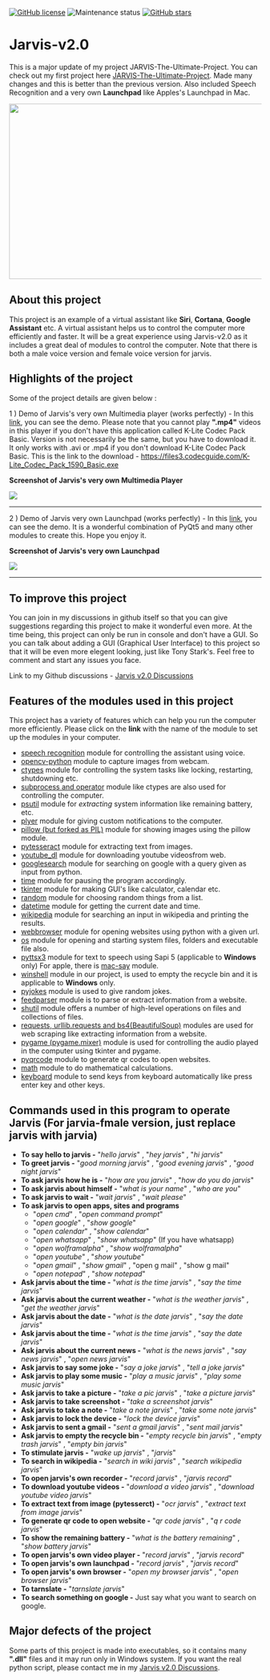 [![GitHub license](https://img.shields.io/github/license/JoelShine/Jarvis-v2.0?style=flat-square)](https://github.com/JoelShine/Jarvis-v2.0/blob/main/LICENSE) ![Maintenance status](https://img.shields.io/maintenance/yes/2020?style=flat-square) [![GitHub stars](https://img.shields.io/github/stars/JoelShine/Jarvis-v2.0?style=flat-square)](https://github.com/JoelShine/Jarvis-v2.0/stargazers)

Jarvis-v2.0
===========

This is a major update of my project JARVIS-The-Ultimate-Project. You can check out my first project here [JARVIS-The-Ultimate-Project](https://github.com/JoelShine/JARVIS-The-Ultimate-Project). Made many changes and this is better than the previous version. Also included Speech Recognition and a very own **Launchpad** like Apples's Launchpad in Mac.

<p align="center">
  <img width="600" height="350" src="https://github.com/JoelShine/Jarvis-v2.0/blob/main/images/Jarvis.gif">
</p>

## About this project

This project is an example of a virtual assistant like **Siri**, **Cortana**, **Google Assistant** etc. A virtual assistant helps us to control the computer more efficiently and faster. It will be a great experience using Jarvis-v2.0 as it includes a great deal of modules to control the computer. Note that there is both a male voice version and female voice version for jarvis.

## Highlights of the project

Some of the project details are given below : 

1 ) Demo of Jarvis's very own Multimedia player (works perfectly) - In this [link](https://screenrec.com/share/3BD1q5AT9R), you can see the demo. Please note that you cannot play **".mp4"** videos in this player if you don't have this application called K-Lite Codec Pack Basic. Version
is not necessarily be the same, but you have to download it. It only works with .avi or .mp4 if you don't download K-Lite Codec Pack Basic.
This is the link to the download - https://files3.codecguide.com/K-Lite_Codec_Pack_1590_Basic.exe

**Screenshot of Jarvis's very own Multimedia Player**

[<img src="https://github.com/JoelShine/Jarvis-v2.0/blob/main/images/Multimedia Player official.png">](https://screenrec.com/share/3BD1q5AT9R)


-----------------------------------------------------------------------------------------------------------------------------------------
    
2 ) Demo of Jarvis very own Launchpad (works perfectly) - In this [link](https://screenrec.com/share/rJuHMs4UXQ), you can see the demo. It is a wonderful combination of PyQt5 and many other modules to create this. Hope you enjoy it.

**Screenshot of Jarvis's very own Launchpad**

[<img src="https://github.com/JoelShine/Jarvis-v2.0/blob/main/images/Jarvis Launchpad.png">](https://screenrec.com/share/rJuHMs4UXQ)


-----------------------------------------------------------------------------------------------------------------------------------------

## To improve this project

You can join in my discussions in github itself so that you can give suggestions regarding this project to make it wonderful even more. At the time being, this project can only be run in console and don't have a GUI. So you can talk about adding a GUI (Graphical User Interface) to this project so that it will be even more elegent looking, just like Tony Stark's. Feel free to comment and start any issues you face.

Link to my Github discussions - [Jarvis v2.0 Discussions](https://github.com/JoelShine/Jarvis-v2.0/discussions/1)

## Features of the modules used in this project

This project has a variety of features which can help you run the computer more efficiently. Please click on the **link** with the name of the module to set up the modules in your computer.

- [speech recognition](#speech-recognition) module for controlling the assistant using voice.
- [opencv-python](#opencv-python) module to capture images from webcam.
- [ctypes](#ctypes) module for controlling the system tasks like locking, restarting, shutdowning etc.
- [subprocess and operator](#subprocessandoperator) module like ctypes are also used for controlling the computer.
- [psutil](#psutil) module for *extracting* system information like remaining battery, etc.
- [plyer](#plyer) module for giving custom notifications to the computer.
- [pillow (but forked as PIL)](#PIL) module for showing images using the pillow module.
- [pytesseract](#pytesseract) module for extracting text from images.
- [youtube_dl](#youtube-dl) module for downloading youtube videosfrom web.
- [googlesearch](#googlesearch) module for searching on google with a query given as input from python.
- [time](#time) module for pausing the program accordingly.
- [tkinter](#tkinter) module for making GUI's like calculator, calendar etc. 
- [random](#random) module for choosing random things from a list.
- [datetime](#datetime) module for getting the current date and time.
- [wikipedia](#wikipedia) module for searching an input in wikipedia and printing the results.
- [webbrowser](#webbrowser) module for opening websites using python with a given url.
- [os](#os) module for opening and starting system files, folders and executable file also.
- [pyttsx3](#pyttsx3) module for text to speech using Sapi 5 (applicable to **Windows** only) For apple, there is [mac-say](https://pypi.org/project/mac-say/) module.
- [winshell](#winshell) module in our project, is used to empty the recycle bin and it is applicable to **Windows** only.
- [pyjokes](#pyjokes) module is used to give random jokes.
- [feedparser](#feedparser) module is to parse or extract information from a website.
- [shutil](#shutil) module offers a number of high-level operations on files and collections of files.
- [requests, urllib.requests and bs4(BeautifulSoup)](#requests) modules are used for web scraping like extracting information from a website.
- [pygame (pygame.mixer)](#pygame) module is used for controlling the audio played in the computer using tkinter and pygame.
- [pyqrcode](#pyqrcode) module to generate qr codes to open websites.
- [math](#math) module to do mathematical calculations.
- [keyboard](#keyboard) module to send keys from keyboard automatically like press enter key and other keys.

## Commands used in this program to operate Jarvis (For jarvia-fmale version, just replace jarvis with jarvia)

- **To say hello to jarvis -** "*hello jarvis*" , "*hey jarvis*" , "*hi jarvis*"
- **To greet jarvis -** "*good morning jarvis*" , "*good evening jarvis*" , "*good night jarvis*"
- **To ask jarvis how he is -** "*how are you jarvis*" , "*how do you do jarvis*"
- **To ask jarvis about himself -** "*what is your name*" , "*who are you*"
- **To ask jarvis to wait -** "*wait jarvis*" , "*wait please*"
- **To ask jarvis to open apps, sites and programs**
  - "*open cmd*" , "*open command prompt*"
  - "*open google*" , "*show google*"
  - "*open calendar*" , "*show calendar*"
  - "*open whatsapp*" , "*show whatsapp*" (If you have whatsapp)
  - "*open wolframalpha*" , "*show wolframalpha*"
  - "*open youtube*" , "*show youtube*"
  - "*open gmail*" , "*show gmail*" , "open g mail" , "show g mail"
  - "*open notepad*" , "*show notepad*"
- **Ask jarvis about the time -** "*what is the time jarvis*" , "*say the time jarvis*"
- **Ask jarvis about the current weather -** "*what is the weather jarvis*" , "*get the weather jarvis*"
- **Ask jarvis about the date -** "*what is the date jarvis*" , "*say the date jarvis*"
- **Ask jarvis about the time -** "*what is the time jarvis*" , "*say the date jarvis*"
- **Ask jarvis about the current news -** "*what is the news jarvis*" , "*say news jarvis*" , "*open news jarvis*"
- **Ask jarvis to say some joke -** "*say a joke jarvis*" , "*tell a joke jarvis*"
- **Ask jarvis to play some music -** "*play a music jarvis*" , "*play some music jarvis*"
- **Ask jarvis to take a picture -** "*take a pic jarvis*" , "*take a picture jarvis*"
- **Ask jarvis to take screenshot -** "*take a screenshot jarvis*"
- **Ask jarvis to take a note -** "*take a note jarvis*" , "*take some note jarvis*"
- **Ask jarvis to lock the device -** "*lock the device jarvis*"
- **Ask jarvis to sent a gmail -** "*sent a gmail jarvis*" , "*sent mail jarvis*"
- **Ask jarvis to empty the recycle bin -** "*empty recycle bin jarvis*" , "*empty trash jarvis*" , "*empty bin jarvis*"
- **To stimulate jarvis -** "*wake up jarvis*" , "*jarvis*"
- **To search in wikipedia -** "*search in wiki jarvis*" , "*search wikipedia jarvis*"
- **To open jarvis's own recorder -** "*record jarvis*" , "*jarvis record*"
- **To download youtube videos -** "*download a video jarvis*" , "*download youtube video jarvis*"
- **To extract text from image (pytesserct) -** "*ocr jarvis*" , "*extract text from image jarvis*"
- **To generate qr code to open website -** "*qr code jarvis*" , "*q r code jarvis*"
- **To show the remaining battery -** "*what is the battery remaining*" , "*show battery jarvis*"
- **To open jarvis's own video player -** "*record jarvis*" , "*jarvis record*"
- **To open jarvis's own launchpad -** "*record jarvis*" , "*jarvis record*"
- **To open jarvis's own browser -** "*open my browser jarvis*" , "*open browser jarvis*"
- **To tarnslate -** "*tarnslate jarvis*"
- **To search something on google -** Just say what you want to search on google.

## Major defects of the project

Some parts of this project is made into executables, so it contains many **".dll"** files and it may run only in Windows system. If you want the real python script, please contact me in my [Jarvis v2.0 Discussions](https://github.com/JoelShine/Jarvis-v2.0/discussions/1).
